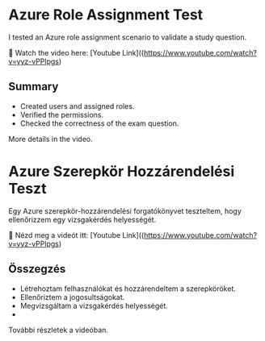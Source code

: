 # Azure Role Assignment Test  
I tested an Azure role assignment scenario to validate a study question.  

🎥 Watch the video here: [Youtube Link]((https://www.youtube.com/watch?v=yyz-vPPlpgs)
  

## Summary  
- Created users and assigned roles.  
- Verified the permissions.  
- Checked the correctness of the exam question.  

More details in the video.  

# Azure Szerepkör Hozzárendelési Teszt
Egy Azure szerepkör-hozzárendelési forgatókönyvet teszteltem, hogy ellenőrizzem egy vizsgakérdés helyességét.

🎥 Nézd meg a videót itt: [Youtube Link]((https://www.youtube.com/watch?v=yyz-vPPlpgs)

## Összegzés
- Létrehoztam felhasználókat és hozzárendeltem a szerepköröket.
- Ellenőriztem a jogosultságokat.
- Megvizsgáltam a vizsgakérdés helyességét.
- 
További részletek a videóban.
